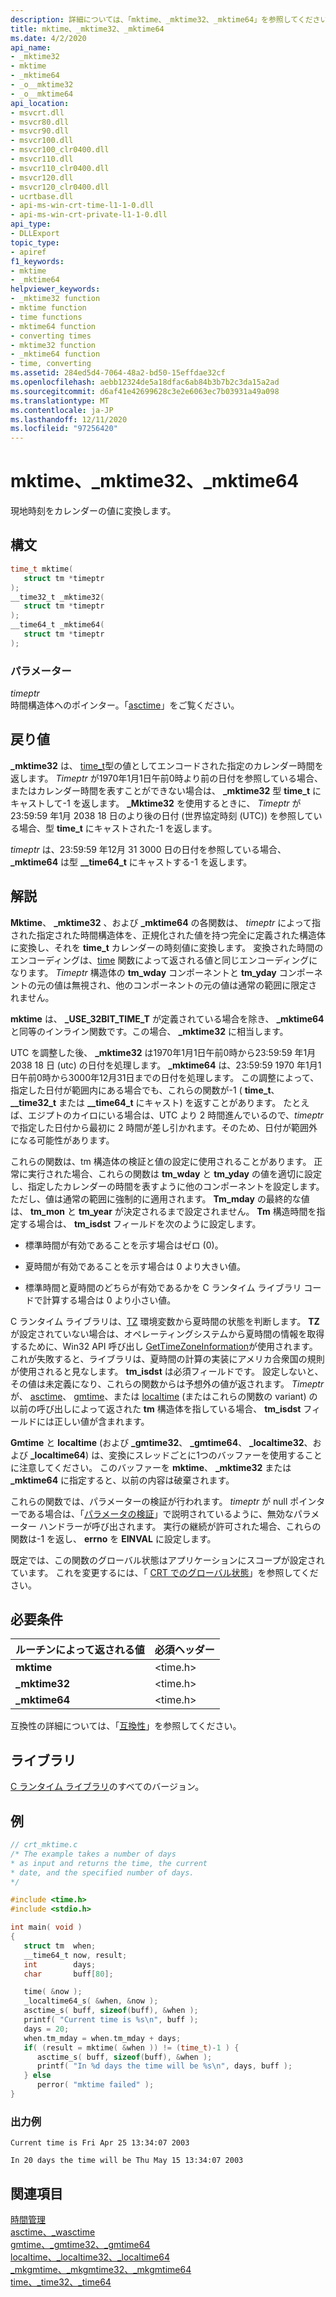 ```yaml
---
description: 詳細については、「mktime、_mktime32、_mktime64」を参照してください。
title: mktime、_mktime32、_mktime64
ms.date: 4/2/2020
api_name:
- _mktime32
- mktime
- _mktime64
- _o__mktime32
- _o__mktime64
api_location:
- msvcrt.dll
- msvcr80.dll
- msvcr90.dll
- msvcr100.dll
- msvcr100_clr0400.dll
- msvcr110.dll
- msvcr110_clr0400.dll
- msvcr120.dll
- msvcr120_clr0400.dll
- ucrtbase.dll
- api-ms-win-crt-time-l1-1-0.dll
- api-ms-win-crt-private-l1-1-0.dll
api_type:
- DLLExport
topic_type:
- apiref
f1_keywords:
- mktime
- _mktime64
helpviewer_keywords:
- _mktime32 function
- mktime function
- time functions
- mktime64 function
- converting times
- mktime32 function
- _mktime64 function
- time, converting
ms.assetid: 284ed5d4-7064-48a2-bd50-15effdae32cf
ms.openlocfilehash: aebb12324de5a18dfac6ab84b3b7b2c3da15a2ad
ms.sourcegitcommit: d6af41e42699628c3e2e6063ec7b03931a49a098
ms.translationtype: MT
ms.contentlocale: ja-JP
ms.lasthandoff: 12/11/2020
ms.locfileid: "97256420"
---
```

# <a name="mktime-_mktime32-_mktime64"></a>mktime、_mktime32、_mktime64

現地時刻をカレンダーの値に変換します。

## <a name="syntax"></a>構文

```C
time_t mktime(
   struct tm *timeptr
);
__time32_t _mktime32(
   struct tm *timeptr
);
__time64_t _mktime64(
   struct tm *timeptr
);
```

### <a name="parameters"></a>パラメーター

*timeptr*<br/>
時間構造体へのポインター。「[asctime](asctime-wasctime.md)」をご覧ください。

## <a name="return-value"></a>戻り値

**_mktime32** は、 [time_t](../../c-runtime-library/standard-types.md)型の値としてエンコードされた指定のカレンダー時間を返します。 *Timeptr* が1970年1月1日午前0時より前の日付を参照している場合、またはカレンダー時間を表すことができない場合は、 **_mktime32** 型 **time_t** にキャストして-1 を返します。 **_Mktime32** を使用するときに、 *Timeptr* が23:59:59 年1月 2038 18 日のより後の日付 (世界協定時刻 (UTC)) を参照している場合、型 **time_t** にキャストされた-1 を返します。

*timeptr* は、23:59:59 年12月 31 3000 日の日付を参照している場合、 **_mktime64** は型 **__time64_t** にキャストする-1 を返します。

## <a name="remarks"></a>解説

**Mktime**、 **_mktime32** 、および **_mktime64** の各関数は、 *timeptr* によって指された指定された時間構造体を、正規化された値を持つ完全に定義された構造体に変換し、それを **time_t** カレンダーの時刻値に変換します。 変換された時間のエンコーディングは、[time](time-time32-time64.md) 関数によって返される値と同じエンコーディングになります。 *Timeptr* 構造体の **tm_wday** コンポーネントと **tm_yday** コンポーネントの元の値は無視され、他のコンポーネントの元の値は通常の範囲に限定されません。

**mktime** は、 **_USE_32BIT_TIME_T** が定義されている場合を除き、 **_mktime64** と同等のインライン関数です。この場合、 **_mktime32** に相当します。

UTC を調整した後、 **_mktime32** は1970年1月1日午前0時から23:59:59 年1月 2038 18 日 (utc) の日付を処理します。 **_mktime64** は、23:59:59 1970 年1月1日午前0時から3000年12月31日までの日付を処理します。 この調整によって、指定した日付が範囲内にある場合でも、これらの関数が-1 ( **time_t**、 **__time32_t** または **__time64_t** にキャスト) を返すことがあります。 たとえば、エジプトのカイロにいる場合は、UTC より 2 時間進んでいるので、*timeptr* で指定した日付から最初に 2 時間が差し引かれます。そのため、日付が範囲外になる可能性があります。

これらの関数は、tm 構造体の検証と値の設定に使用されることがあります。 正常に実行された場合、これらの関数は **tm_wday** と **tm_yday** の値を適切に設定し、指定したカレンダーの時間を表すように他のコンポーネントを設定します。ただし、値は通常の範囲に強制的に適用されます。 **Tm_mday** の最終的な値は、 **tm_mon** と **tm_year** が決定されるまで設定されません。 **Tm** 構造時間を指定する場合は、 **tm_isdst** フィールドを次のように設定します。

- 標準時間が有効であることを示す場合はゼロ (0)。

- 夏時間が有効であることを示す場合は 0 より大きい値。

- 標準時間と夏時間のどちらが有効であるかを C ランタイム ライブラリ コードで計算する場合は 0 より小さい値。

C ランタイム ライブラリは、[TZ](tzset.md) 環境変数から夏時間の状態を判断します。 **TZ** が設定されていない場合は、オペレーティングシステムから夏時間の情報を取得するために、Win32 API 呼び出し [GetTimeZoneInformation](/windows/win32/api/timezoneapi/nf-timezoneapi-gettimezoneinformation)が使用されます。 これが失敗すると、ライブラリは、夏時間の計算の実装にアメリカ合衆国の規則が使用されると見なします。 **tm_isdst** は必須フィールドです。 設定しないと、その値は未定義になり、これらの関数からは予想外の値が返されます。 *Timeptr* が、 [asctime](asctime-wasctime.md)、 [gmtime](gmtime-gmtime32-gmtime64.md)、または [localtime](localtime-localtime32-localtime64.md) (またはこれらの関数の variant) の以前の呼び出しによって返された **tm** 構造体を指している場合、 **tm_isdst** フィールドには正しい値が含まれます。

**Gmtime** と **localtime** (および **_gmtime32**、 **_gmtime64**、 **_localtime32**、および **_localtime64**) は、変換にスレッドごとに1つのバッファーを使用することに注意してください。 このバッファーを **mktime**、 **_mktime32** または **_mktime64** に指定すると、以前の内容は破棄されます。

これらの関数では、パラメーターの検証が行われます。 *timeptr* が null ポインターである場合は、「[パラメータの検証](../../c-runtime-library/parameter-validation.md)」で説明されているように、無効なパラメーター ハンドラーが呼び出されます。 実行の継続が許可された場合、これらの関数は-1 を返し、 **errno** を **EINVAL** に設定します。

既定では、この関数のグローバル状態はアプリケーションにスコープが設定されています。 これを変更するには、「 [CRT でのグローバル状態](../global-state.md)」を参照してください。

## <a name="requirements"></a>必要条件

|ルーチンによって返される値|必須ヘッダー|
|-------------|---------------------|
|**mktime**|\<time.h>|
|**_mktime32**|\<time.h>|
|**_mktime64**|\<time.h>|

互換性の詳細については、「[互換性](../../c-runtime-library/compatibility.md)」を参照してください。

## <a name="libraries"></a>ライブラリ

[C ランタイム ライブラリ](../../c-runtime-library/crt-library-features.md)のすべてのバージョン。

## <a name="example"></a>例

```C
// crt_mktime.c
/* The example takes a number of days
* as input and returns the time, the current
* date, and the specified number of days.
*/

#include <time.h>
#include <stdio.h>

int main( void )
{
   struct tm  when;
   __time64_t now, result;
   int        days;
   char       buff[80];

   time( &now );
   _localtime64_s( &when, &now );
   asctime_s( buff, sizeof(buff), &when );
   printf( "Current time is %s\n", buff );
   days = 20;
   when.tm_mday = when.tm_mday + days;
   if( (result = mktime( &when )) != (time_t)-1 ) {
      asctime_s( buff, sizeof(buff), &when );
      printf( "In %d days the time will be %s\n", days, buff );
   } else
      perror( "mktime failed" );
}
```

### <a name="sample-output"></a>出力例

```Output
Current time is Fri Apr 25 13:34:07 2003

In 20 days the time will be Thu May 15 13:34:07 2003
```

## <a name="see-also"></a>関連項目

[時間管理](../../c-runtime-library/time-management.md)<br/>
[asctime、_wasctime](asctime-wasctime.md)<br/>
[gmtime、_gmtime32、_gmtime64](gmtime-gmtime32-gmtime64.md)<br/>
[localtime、_localtime32、_localtime64](localtime-localtime32-localtime64.md)<br/>
[_mkgmtime、_mkgmtime32、_mkgmtime64](mkgmtime-mkgmtime32-mkgmtime64.md)<br/>
[time、_time32、_time64](time-time32-time64.md)<br/>
